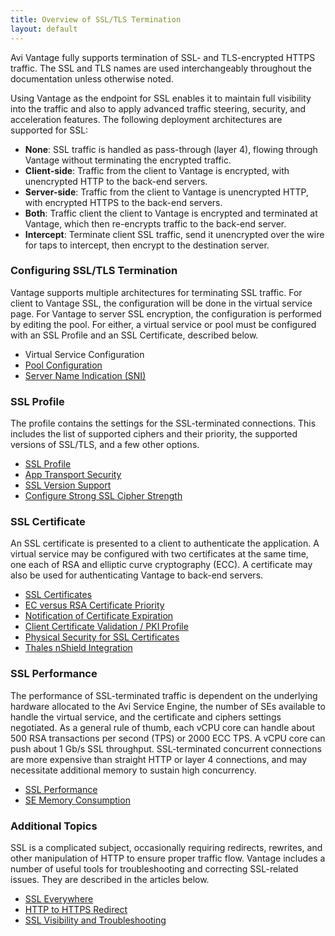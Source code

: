 ```yaml
---
title: Overview of SSL/TLS Termination
layout: default
---
```

Avi Vantage fully supports termination of SSL- and TLS-encrypted HTTPS traffic. The SSL and TLS names are used interchangeably throughout the documentation unless otherwise noted.

Using Vantage as the endpoint for SSL enables it to maintain full visibility into the traffic and also to apply advanced traffic steering, security, and acceleration features. The following deployment architectures are supported for SSL:

* **None**: SSL traffic is handled as pass-through (layer 4), flowing through Vantage without terminating the encrypted traffic.
* **Client-side**: Traffic from the client to Vantage is encrypted, with unencrypted HTTP to the back-end servers.
* **Server-side**: Traffic from the client to Vantage is unencrypted HTTP, with encrypted HTTPS to the back-end servers.
* **Both**: Traffic client the client to Vantage is encrypted and terminated at Vantage, which then re-encrypts traffic to the back-end server.
* **Intercept**:  Terminate client SSL traffic, send it unencrypted over the wire for taps to intercept, then encrypt  to the destination server. 

 

### Configuring SSL/TLS Termination

Vantage supports multiple architectures for terminating SSL traffic.  For client to Vantage SSL, the configuration will be done in the virtual service page.  For Vantage to server SSL encryption, the configuration is performed by editing the pool. For either, a virtual service or pool must be configured with an SSL Profile and an SSL Certificate, described below.

* Virtual Service Configuration
* <a href="/docs/configuration-guide/applications/pools/">Pool Configuration</a>
* <a href="/docs/16.2.2/server-name-indication">Server Name Indication (SNI)</a> 

 

### SSL Profile

The profile contains the settings for the SSL-terminated connections.  This includes the list of supported ciphers and their priority, the supported versions of SSL/TLS, and a few other options.

* <a href="/docs/16.2.2/ssl-tls-profile">SSL Profile</a>
* <a href="/docs/16.2.2/app-transport-security">App Transport Security</a>
* <a href="/docs/16.2.2/ssl-tls-version-support">SSL Version Support</a>
* <a href="/docs/16.2.2/configure-stronger-ssl-cipher-strength">Configure Strong SSL Cipher Strength</a> 

 

### SSL Certificate

An SSL certificate is presented to a client to authenticate the application.  A virtual service may be configured with two certificates at the same time, one each of RSA and elliptic curve cryptography (ECC).  A certificate may also be used for authenticating Vantage to back-end servers.

* <a href="/docs/16.2.2/ssl-certificates">SSL Certificates</a>
* <a href="/docs/16.2.2/ecc-versus-rsa-certificate-priority">EC versus RSA Certificate Priority</a>
* <a href="/docs/16.2.2/notification-of-ssl-certificate-expiration">Notification of Certificate Expiration</a>
* <a href="/docs/16.2.2/client-ssl-certificate-validation">Client Certificate Validation / PKI Profile</a>
* <a href="/docs/16.2.2/physical-security-for-ssl-keys">Physical Security for SSL Certificates</a>
* <a href="/docs/16.2.2/thales-nshield-integration-2">Thales nShield Integration</a> 

 

### SSL Performance

The performance of SSL-terminated traffic is dependent on the underlying hardware allocated to the Avi Service Engine, the number of SEs available to handle the virtual service, and the certificate and ciphers settings negotiated. As a general rule of thumb, each vCPU core can handle about 500 RSA transactions per second (TPS) or 2000 ECC TPS.  A vCPU core can push about 1 Gb/s SSL throughput.  SSL-terminated concurrent connections are more expensive than straight HTTP or layer 4 connections, and may necessitate additional memory to sustain high concurrency.

* <a href="/docs/16.2.2/ssl-performance">SSL Performance</a>
* <a href="/docs/16.2.2/se-memory-consumption">SE Memory Consumption</a> 

 

### Additional Topics

SSL is a complicated subject, occasionally requiring redirects, rewrites, and other manipulation of HTTP to ensure proper traffic flow. Vantage includes a number of useful tools for troubleshooting and correcting SSL-related issues. They are described in the articles below.

* <a href="/docs/16.2.2/ssl-everywhere">SSL Everywhere</a>
* <a href="/docs/16.2.2/redirect-http-to-https">HTTP to HTTPS Redirect</a>
* <a href="/docs/16.2.2/ssl-visibility-and-troubleshooting">SSL Visibility and Troubleshooting</a> 